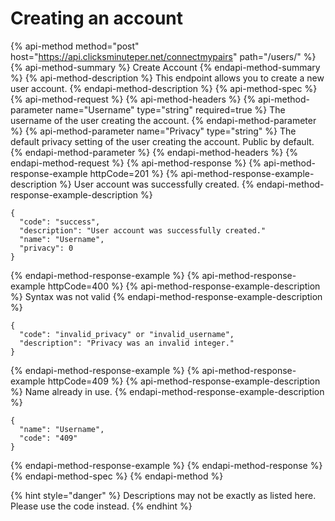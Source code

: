 # Creating an account

{% api-method method="post" host="https://api.clicksminuteper.net/connectmypairs" path="/users/" %}
{% api-method-summary %}
Create Account
{% endapi-method-summary %}
{% api-method-description %}
This endpoint allows you to create a new user account.
{% endapi-method-description %}
{% api-method-spec %}
{% api-method-request %}
{% api-method-headers %}
{% api-method-parameter name="Username" type="string" required=true %}
The username of the user creating the account.
{% endapi-method-parameter %}
{% api-method-parameter name="Privacy" type="string" %}
The default privacy setting of the user creating the account. Public by default.
{% endapi-method-parameter %}
{% endapi-method-headers %}
{% endapi-method-request %}
{% api-method-response %}
{% api-method-response-example httpCode=201 %}
{% api-method-response-example-description %}
User account was successfully created.
{% endapi-method-response-example-description %}
```
{    
  "code": "success",
  "description": "User account was successfully created."
  "name": "Username",
  "privacy": 0
}
```
{% endapi-method-response-example %}
{% api-method-response-example httpCode=400 %}
{% api-method-response-example-description %}
Syntax was not valid
{% endapi-method-response-example-description %}
```
{    
  "code": "invalid_privacy" or "invalid_username",
  "description": "Privacy was an invalid integer."
}
```
{% endapi-method-response-example %}
{% api-method-response-example httpCode=409 %}
{% api-method-response-example-description %}
Name already in use.
{% endapi-method-response-example-description %}
```
{    
  "name": "Username",
  "code": "409"
}
```
{% endapi-method-response-example %}
{% endapi-method-response %}
{% endapi-method-spec %}
{% endapi-method %}

{% hint style="danger" %}
 Descriptions may not be exactly as listed here. Please use the code instead.
{% endhint %}
